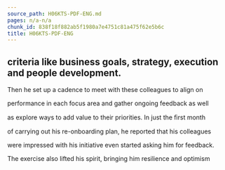 ```yaml
---
source_path: H06KTS-PDF-ENG.md
pages: n/a-n/a
chunk_id: 838f18f882ab5f1980a7e4751c81a475f62e5b6c
title: H06KTS-PDF-ENG
---
```

## criteria like business goals, strategy, execution and people development.

Then he set up a cadence to meet with these colleagues to align on

performance in each focus area and gather ongoing feedback as well

as explore ways to add value to their priorities. In just the ﬁrst month

of carrying out his re-onboarding plan, he reported that his colleagues

were impressed with his initiative even started asking him for feedback.

The exercise also lifted his spirit, bringing him resilience and optimism
